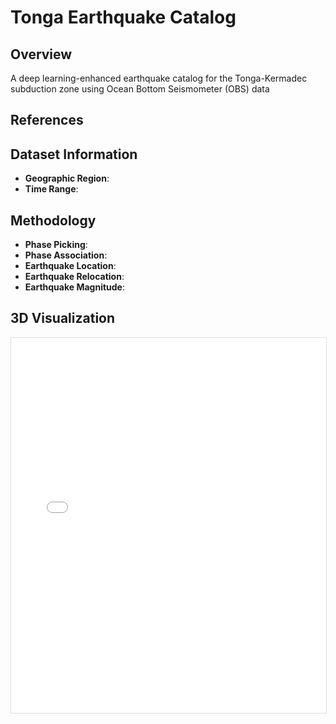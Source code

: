 # Tonga Earthquake Catalog

## Overview

A deep learning-enhanced earthquake catalog for the Tonga-Kermadec subduction zone using Ocean Bottom Seismometer (OBS) data

## References

## Dataset Information

- **Geographic Region**:
- **Time Range**: 

## Methodology

- **Phase Picking**: 
- **Phase Association**:
- **Earthquake Location**:
- **Earthquake Relocation**:
- **Earthquake Magnitude**:

## 3D Visualization

<iframe src="../catalog.html" width="100%" height="600px" style="border: 1px solid #ddd;"></iframe>
